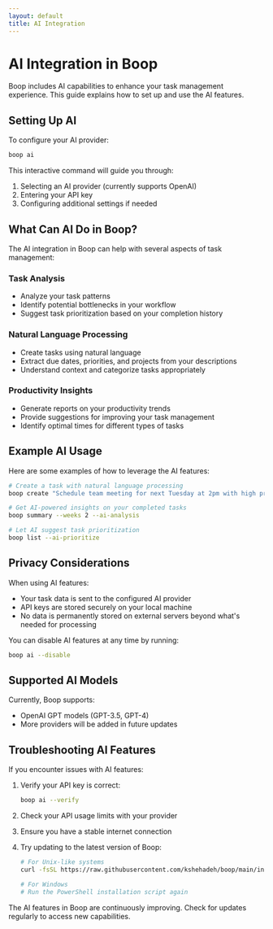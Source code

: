 ```yaml
---
layout: default
title: AI Integration
---
```


# AI Integration in Boop

Boop includes AI capabilities to enhance your task management experience. This guide explains how to set up and use the AI features.

## Setting Up AI

To configure your AI provider:

```bash
boop ai
```

This interactive command will guide you through:

1. Selecting an AI provider (currently supports OpenAI)
2. Entering your API key
3. Configuring additional settings if needed

## What Can AI Do in Boop?

The AI integration in Boop can help with several aspects of task management:

### Task Analysis

- Analyze your task patterns
- Identify potential bottlenecks in your workflow
- Suggest task prioritization based on your completion history

### Natural Language Processing

- Create tasks using natural language
- Extract due dates, priorities, and projects from your descriptions
- Understand context and categorize tasks appropriately

### Productivity Insights

- Generate reports on your productivity trends
- Provide suggestions for improving your task management
- Identify optimal times for different types of tasks

## Example AI Usage

Here are some examples of how to leverage the AI features:

```bash
# Create a task with natural language processing
boop create "Schedule team meeting for next Tuesday at 2pm with high priority"

# Get AI-powered insights on your completed tasks
boop summary --weeks 2 --ai-analysis

# Let AI suggest task prioritization
boop list --ai-prioritize
```

## Privacy Considerations

When using AI features:

- Your task data is sent to the configured AI provider
- API keys are stored securely on your local machine
- No data is permanently stored on external servers beyond what's needed for processing

You can disable AI features at any time by running:

```bash
boop ai --disable
```

## Supported AI Models

Currently, Boop supports:

- OpenAI GPT models (GPT-3.5, GPT-4)
- More providers will be added in future updates

## Troubleshooting AI Features

If you encounter issues with AI features:

1. Verify your API key is correct:
   ```bash
   boop ai --verify
   ```

2. Check your API usage limits with your provider

3. Ensure you have a stable internet connection

4. Try updating to the latest version of Boop:
   ```bash
   # For Unix-like systems
   curl -fsSL https://raw.githubusercontent.com/kshehadeh/boop/main/install.sh | bash
   
   # For Windows
   # Run the PowerShell installation script again
   ```

The AI features in Boop are continuously improving. Check for updates regularly to access new capabilities. 